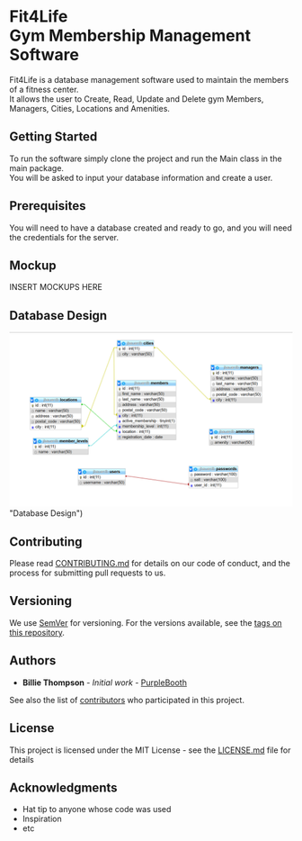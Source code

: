 # Fit4Life <br/> Gym Membership Management Software

Fit4Life is a database management software used to maintain the members of a fitness center.
<br/>
It allows the user to Create, Read, Update and Delete gym Members, Managers, Cities, Locations and Amenities.

## Getting Started

To run the software simply clone the project and run the Main class in the main package.
<br/>
You will be asked to input your database information and create a user.
<br/>

## Prerequisites

You will need to have a database created and ready to go, and you will need the credentials for the server.

## Mockup

INSERT MOCKUPS HERE

## Database Design

![Database Design](https://github.com/jonathonbauer/fit4life/raw/master/src/images/databaseSchema.png) "Database Design")




## Contributing

Please read [CONTRIBUTING.md](https://gist.github.com/PurpleBooth/b24679402957c63ec426) for details on our code of conduct, and the process for submitting pull requests to us.

## Versioning

We use [SemVer](http://semver.org/) for versioning. For the versions available, see the [tags on this repository](https://github.com/your/project/tags). 

## Authors

* **Billie Thompson** - *Initial work* - [PurpleBooth](https://github.com/PurpleBooth)

See also the list of [contributors](https://github.com/your/project/contributors) who participated in this project.

## License

This project is licensed under the MIT License - see the [LICENSE.md](LICENSE.md) file for details

## Acknowledgments

* Hat tip to anyone whose code was used
* Inspiration
* etc

